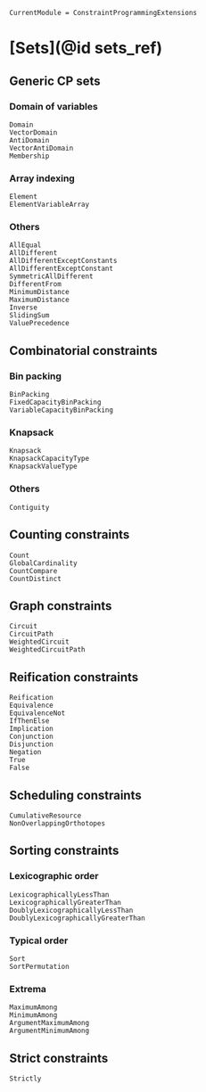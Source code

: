 ```@meta
CurrentModule = ConstraintProgrammingExtensions
```

# [Sets](@id sets_ref)

## Generic CP sets

### Domain of variables

```@docs
Domain
VectorDomain
AntiDomain
VectorAntiDomain
Membership
```

### Array indexing

```@docs
Element
ElementVariableArray
```

### Others

```@docs
AllEqual
AllDifferent
AllDifferentExceptConstants
AllDifferentExceptConstant
SymmetricAllDifferent
DifferentFrom
MinimumDistance
MaximumDistance
Inverse
SlidingSum
ValuePrecedence
```

## Combinatorial constraints

### Bin packing

```@docs
BinPacking
FixedCapacityBinPacking
VariableCapacityBinPacking
```

### Knapsack

```@docs
Knapsack
KnapsackCapacityType
KnapsackValueType
```

### Others

```@docs
Contiguity
```

## Counting constraints

```@docs
Count
GlobalCardinality
CountCompare
CountDistinct
```

## Graph constraints

```@docs
Circuit
CircuitPath
WeightedCircuit
WeightedCircuitPath
```

## Reification constraints

```@docs
Reification
Equivalence
EquivalenceNot
IfThenElse
Implication
Conjunction
Disjunction
Negation
True
False
```

## Scheduling constraints

```@docs
CumulativeResource
NonOverlappingOrthotopes
```

## Sorting constraints

### Lexicographic order

```@docs
LexicographicallyLessThan
LexicographicallyGreaterThan
DoublyLexicographicallyLessThan
DoublyLexicographicallyGreaterThan
```

### Typical order

```@docs
Sort
SortPermutation
```

### Extrema

```@docs
MaximumAmong
MinimumAmong
ArgumentMaximumAmong
ArgumentMinimumAmong
```

## Strict constraints

```@docs
Strictly
```